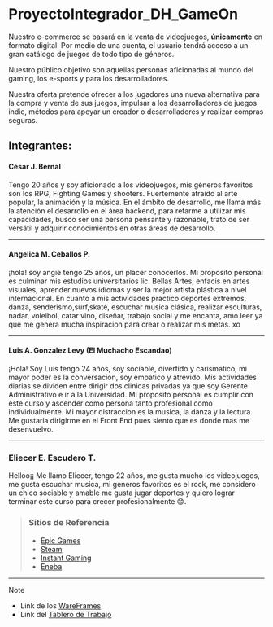 # ProyectoIntegrador_DH_GameOn

Nuestro e-commerce se basará en la venta de videojuegos, **únicamente** en formato digital.
Por medio de una cuenta, el usuario tendrá acceso a un gran catálogo de juegos de todo tipo de géneros.

Nuestro público objetivo son aquellas personas aficionadas al mundo del gaming, los e-sports y para los desarrolladores.

Nuestra oferta pretende ofrecer a los jugadores una nueva alternativa para la compra y venta de sus juegos, impulsar a los 
desarrolladores de juegos indie, métodos para apoyar un creador o desarrolladores y realizar compras seguras.


## Integrantes:

#### César J. Bernal
Tengo 20 años y soy aficionado a los videojuegos, mis géneros favoritos son los RPG, Fighting Games y shooters. 
Fuertemente atraído al arte popular, la animación y la música. En el ámbito de desarrollo, me llama más la atención
el desarrollo en el área backend, para retarme a utilizar mis capacidades, busco ser una 
persona pensante y razonable, trato de ser versátil y adquirir conocimientos en otras áreas de desarrollo.
 
 ---   
#### Angelica M. Ceballos P. 
¡hola! soy angie tengo 25 años, un placer conocerlos.
Mi proposito personal es culminar mis estudios universitarios lic. Bellas Artes, enfacis en artes visuales, aprender nuevos idiomas y ser la mejor artista plástica a nivel internacional. 
En cuanto a mis actividades practico deportes extremos, danza, senderismo,surf,skate, escuchar musica clásica, realizar esculturas, nadar, voleibol, catar vino, diseñar, trabajo social y me encanta, amo leer ya que me genera mucha inspiracion para crear o realizar mis metas. xo

---
#### Luis A. Gonzalez Levy (El Muchacho Escandao)
¡Hola! Soy Luis tengo 24 años, soy sociable, divertido y carismatico, mi mayor poder es la conversacion, soy empatico y atrevido.
Mis actividades diarias se dividen entre dirigir dos clinicas privadas ya que soy Gerente Administrativo e ir a la Universidad.
Mi proposito personal es cumplir con este curso y ascender como persona tanto profesional como individualmente.
Mi mayor distraccion es la musica, la danza y la lectura.
Me gustaria dirigirme en el Front End pues siento que es donde mas me desenvuelvo.

------------
### Eliecer E. Escudero T.
Helloo¡¡ Me llamo Eliecer, tengo 22 años, me gusta mucho los videojuegos, me gusta escuchar musica, mi generos favoritos es el rock, me considero un chico sociable y amable
me gusta jugar deportes y quiero lograr terminar este curso para crecer profesionalmente 😊.



>### Sitios de Referencia
>
> * [Epic Games](https://www.epicgames.com/site/es-ES/home)
> * [Steam](https://store.steampowered.com/)
> * [Instant Gaming](https://www.instant-gaming.com/es/)
> * [Eneba](https://my.eneba.com/)

------------

>[!NOTE]
>
> * Link de los [WareFrames](https://www.figma.com/file/HfthyJHZ7yoNBMRVyXWssq/GameOn?type=design&node-id=0%3A1&mode=design&t=snpFeywwNHHsz09r-1)
> * Link del [Tablero de Trabajo](https://trello.com/invite/b/SLgAnjqJ/ATTI40d1c22b34bff44252883629262c9f6926F72A7E/gameontaskboard) 


